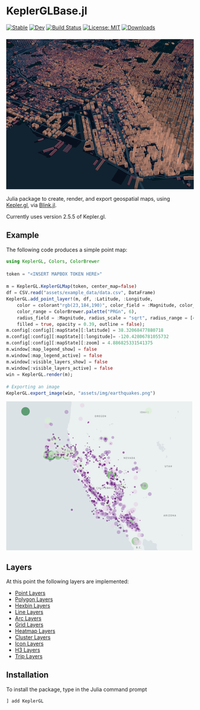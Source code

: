 # KeplerGLBase.jl

[![Stable](https://img.shields.io/badge/docs-stable-blue.svg)](https://jmboehm.github.io/KeplerGL.jl/stable/)
[![Dev](https://img.shields.io/badge/docs-dev-blue.svg)](https://jmboehm.github.io/KeplerGL.jl/dev/)
[![Build Status](https://github.com/jmboehm/KeplerGL.jl/actions/workflows/ci.yml/badge.svg?branch=main)](https://github.com/jmboehm/KeplerGL.jl/actions/workflows/ci.yml?query=branch%3Amain)
[![License: MIT](https://img.shields.io/badge/License-MIT-green.svg)](https://github.com/jmboehm/KeplerGL.jl/blob/main/LICENSE)
[![Downloads](https://shields.io/endpoint?url=https://pkgs.genieframework.com/api/v1/badge/KeplerGL&label=Downloads)](https://pkgs.genieframework.com?packages=KeplerGL)

<h3></h3>

<img width="600" alt="Kepler.gl Demo" src="docs/src/assets/sf.png">

Julia package to create, render, and export geospatial maps, using [Kepler.gl](http://kepler.gl), via [Blink.jl](https://github.com/JuliaGizmos/Blink.jl). 

Currently uses version 2.5.5 of Kepler.gl.

## Example

The following code produces a simple point map:

```julia
using KeplerGL, Colors, ColorBrewer

token = "<INSERT MAPBOX TOKEN HERE>"

m = KeplerGL.KeplerGLMap(token, center_map=false)
df = CSV.read("assets/example_data/data.csv", DataFrame)
KeplerGL.add_point_layer!(m, df, :Latitude, :Longitude,
    color = colorant"rgb(23,184,190)", color_field = :Magnitude, color_scale = "quantize", 
    color_range = ColorBrewer.palette("PRGn", 6),
    radius_field = :Magnitude, radius_scale = "sqrt", radius_range = [4.2, 96.2], radius_fixed = false,
    filled = true, opacity = 0.39, outline = false);
m.config[:config][:mapState][:latitude] = 38.32068477880718
m.config[:config][:mapState][:longitude]= -120.42806781055732
m.config[:config][:mapState][:zoom] = 4.886825331541375
m.window[:map_legend_show] = false
m.window[:map_legend_active] = false
m.window[:visible_layers_show] = false
m.window[:visible_layers_active] = false
win = KeplerGL.render(m);

# Exporting an image
KeplerGL.export_image(win, "assets/img/earthquakes.png")
```

<img width="500" alt="Kepler.gl Demo" src="assets/img/earthquakes.png">


## Layers

At this point the following layers are implemented:

- [Point Layers](https://jmboehm.github.io/KeplerGL.jl/dev/layers/#Point-Layers)
- [Polygon Layers](https://jmboehm.github.io/KeplerGL.jl/dev/layers/#Polygon-Layers)
- [Hexbin Layers](https://jmboehm.github.io/KeplerGL.jl/dev/layers/#Hexbin-Layers)
- [Line Layers](https://jmboehm.github.io/KeplerGL.jl/dev/layers/#Line-Layers)
- [Arc Layers](https://jmboehm.github.io/KeplerGL.jl/dev/layers/#Arc-Layers)
- [Grid Layers](https://jmboehm.github.io/KeplerGL.jl/dev/layers/#Grid-Layers)
- [Heatmap Layers](https://jmboehm.github.io/KeplerGL.jl/dev/layers/#Heatmap-Layers)
- [Cluster Layers](https://jmboehm.github.io/KeplerGL.jl/dev/layers/#Cluster-Layers)
- [Icon Layers](https://jmboehm.github.io/KeplerGL.jl/dev/layers/#Icon-Layers)
- [H3 Layers](https://jmboehm.github.io/KeplerGL.jl/dev/layers/#H3-Layers)
- [Trip Layers](https://jmboehm.github.io/KeplerGL.jl/dev/layers/#Trip-Layers)

## Installation

To install the package, type in the Julia command prompt

```
] add KeplerGL
```